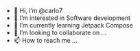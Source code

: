 - 👋 Hi, I’m @carlo7
- 👀 I’m interested in Software development 
- 🌱 I’m currently learning Jetpack Compose
- 💞️ I’m looking to collaborate on ...
- 📫 How to reach me ...

<!---
carlo7/carlo7 is a ✨ special ✨ repository because its `README.md` (this file) appears on your GitHub profile.
You can click the Preview link to take a look at your changes.
--->
